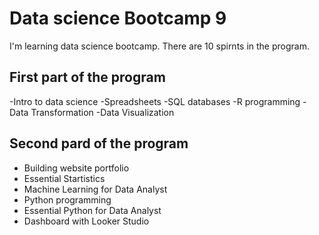 # Data science Bootcamp 9

I'm learning data science bootcamp. There are 10 spirnts in the program.

## First part of the program

-Intro to data science
-Spreadsheets
-SQL databases
-R programming
-Data Transformation
-Data Visualization

## Second pard of the program

- Building website portfolio
- Essential Startistics
- Machine Learning for Data Analyst
- Python programming
- Essential Python for Data Analyst
- Dashboard with Looker Studio

